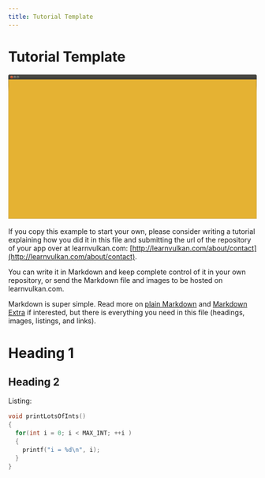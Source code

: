 ```yaml
---
title: Tutorial Template
---
```


# Tutorial Template

![Screenshot](screenshot.png)

If you copy this example to start your own, please consider writing a tutorial
explaining how you did it in this file and submitting the url of the repository
of your app over at learnvulkan.com:
[http://learnvulkan.com/about/contact](http://learnvulkan.com/about/contact).

You can write it in Markdown and keep complete control of it in your own
repository, or send the Markdown file and images to be hosted on learnvulkan.com.

Markdown is super simple. Read more on
[plain Markdown](http://daringfireball.net/projects/markdown/)
and [Markdown Extra](https://michelf.ca/projects/php-markdown/extra/)
if interested, but there is everything you need in this file (headings, images,
listings, and links).

# Heading 1

## Heading 2

Listing:

```cpp
void printLotsOfInts()
{
  for(int i = 0; i < MAX_INT; ++i )
  {
    printf("i = %d\n", i);
  }
}
```
